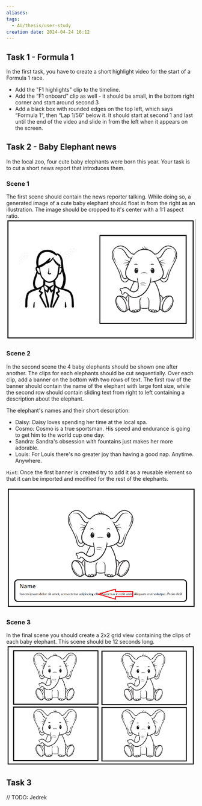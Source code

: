 ```yaml
---
aliases:
tags:
  - AU/thesis/user-study
creation date: 2024-04-24 16:12
---
```

## Task 1 - Formula 1
In the first task, you have to create a short highlight video for the start of a Formula 1 race.
- Add the "F1 highlights" clip to the timeline.
- Add the “F1 onboard” clip as well - it should be small, in the bottom right corner and start around second 3
- Add a black box with rounded edges on the top left, which says “Formula 1“, then “Lap 1/56” below it. It should start at second 1 and last until the end of the video and slide in from the left when it appears on the screen.


## Task 2 - Baby Elephant news
In the local zoo, four cute baby elephants were born this year. Your task is to cut a short news report that introduces them.
### Scene 1
The first scene should contain the news reporter talking. While doing so, a generated image of a cute baby elephant should float in from the right as an illustration. The image should be cropped to it's center with a 1:1 aspect ratio.
![Elephant News Scene 1](./images/user-study-elephant-news-scene-1.png)

### Scene 2
In the second scene the 4 baby elephants should be shown one after another. The clips for each elephants should be cut sequentially. Over each clip, add a banner on the bottom with two rows of text. The first row of the banner should contain the name of the elephant with large font size, while the second row should contain sliding text from right to left containing a description about the elephant.

The elephant's names and their short description:
- Daisy: Daisy loves spending her time at the local spa.
- Cosmo: Cosmo is a true sportsman. His speed and endurance is going to get him to the world cup one day.
- Sandra: Sandra's obsession with fountains just makes her more adorable.
- Louis: For Louis there's no greater joy than having a good nap. Anytime. Anywhere.

`Hint`: Once the first banner is created try to add it as a reusable element so that it can be imported and modified for the rest of the elephants.

![Elephant News Scene 2](./images/user-study-elephant-news-scene-2.png)

### Scene 3
In the final scene you should create a 2x2 grid view containing the clips of each baby elephant. This scene should be 12 seconds long. 
![Elephant News Scene 3](./images/user-study-elephant-news-scene-3.png)

## Task 3
// TODO: Jedrek



